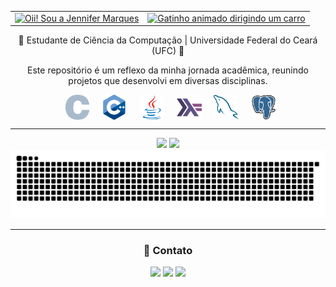 <div align="center">
  <table>
    <tr>
      <td valign="middle">
        <a href="https://git.io/typing-svg">
          <img src="https://readme-typing-svg.herokuapp.com?font=Lilita+One&size=30&pause=1000&color=9370DB&width=400&center=true&lines=Oii!+✨;Sou+a+Jennifer+Marques" alt="Oii! Sou a Jennifer Marques" />
        </a>
      </td>
      <td valign="middle">
        <a href="https://github.com/jennifermaqs">
          <img src="https://i.imgur.com/MeMgEf1.gif" width="150px" alt="Gatinho animado dirigindo um carro"/>
        </a>
      </td>
    </tr>
  </table>
</div>

<p align="center">
 🪻 Estudante de Ciência da Computação | Universidade Federal do Ceará (UFC) 🪻
</p>

<div align="center">


   Este repositório é um reflexo da minha jornada acadêmica, reunindo projetos que desenvolvi em diversas disciplinas.

<div align="center">
    <img align="center" alt="jennifer-C" height="40" width="40" src="https://raw.githubusercontent.com/devicons/devicon/master/icons/c/c-original.svg">
    <img align="center" alt="jennifer-C++" height="40" width="40" src="https://raw.githubusercontent.com/devicons/devicon/master/icons/cplusplus/cplusplus-original.svg">
    <img align="center" alt="jennifer-Java" height="40" width="40" src="https://raw.githubusercontent.com/devicons/devicon/master/icons/java/java-original.svg">
    <img align="center" alt="jennifer-Haskell" height="40" width="40" src="https://raw.githubusercontent.com/devicons/devicon/master/icons/haskell/haskell-original.svg">
    <img align="center" alt="jennifer-MySQL" height="40" width="40" src="https://raw.githubusercontent.com/devicons/devicon/master/icons/mysql/mysql-original.svg">
    <img align="center" alt="jennifer-PostgreSQL" height="40" width="40" src="https://raw.githubusercontent.com/devicons/devicon/master/icons/postgresql/postgresql-original.svg">
  </div>


---

<img height="180em" src="https://github-readme-stats.vercel.app/api?username=jennifermaqs&show_icons=true&hide_border=true&title_color=9370DB&text_color=9370DB&icon_color=9370DB&bg_color=00000000&include_all_commits=true&count_private=true"/>
<img height=150 src="https://github-readme-stats.vercel.app/api/top-langs?username=jennifermaqs&layout=compact&langs_count=8&hide_border=true&title_color=9370DB&text_color=9370DB&icon_color=9370DB&bg_color=00000000&include_all_commits=true&count_private=true" />



<div align="center"> 

<img alt="Snake animation" src="https://raw.githubusercontent.com/jennifermaqs/jennifermaqs/output/github-snake.svg" />
</div>

---

### 🔮 Contato
<p align="center">
<a href="https://instagram.com/jennifermqs" target="_blank"><img src="https://img.shields.io/badge/Instagram-9370DB?style=for-the-badge&logo=instagram&logoColor=white" target="_blank"></a>
<a href="mailto:mqsjennifer@gmail.com"><img src="https://img.shields.io/badge/Email-9370DB?style=for-the-badge&logo=gmail&logoColor=white" target="_blank"></a>
<a href="https://www.linkedin.com/in/jennifer-marques-97b32136b/" target="_blank"><img src="https://img.shields.io/badge/LinkedIn-9370DB?style=for-the-badge&logo=linkedin&logoColor=white" target="_blank"></a>
</p> 

